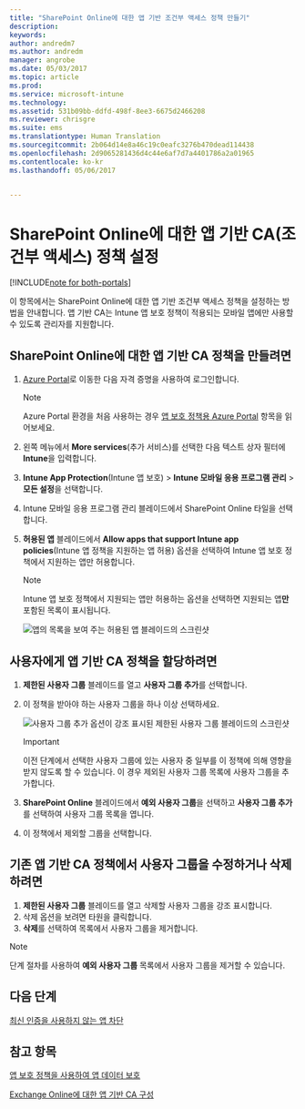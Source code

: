 ```yaml
---
title: "SharePoint Online에 대한 앱 기반 조건부 액세스 정책 만들기"
description: 
keywords: 
author: andredm7
ms.author: andredm
manager: angrobe
ms.date: 05/03/2017
ms.topic: article
ms.prod: 
ms.service: microsoft-intune
ms.technology: 
ms.assetid: 531b09bb-ddfd-498f-8ee3-6675d2466208
ms.reviewer: chrisgre
ms.suite: ems
ms.translationtype: Human Translation
ms.sourcegitcommit: 2b064d14e8a46c19c0eafc3276b470dead114438
ms.openlocfilehash: 2d9065281436d4c44e6af7d7a4401786a2a01965
ms.contentlocale: ko-kr
ms.lasthandoff: 05/06/2017


---
```


# <a name="set-up-app-based-conditional-access-ca-policies-for-sharepoint-online"></a>SharePoint Online에 대한 앱 기반 CA(조건부 액세스) 정책 설정

[!INCLUDE[note for both-portals](../includes/note-for-both-portals.md)]

이 항목에서는 SharePoint Online에 대한 앱 기반 조건부 액세스 정책을 설정하는 방법을 안내합니다. 앱 기반 CA는 Intune 앱 보호 정책이 적용되는 모바일 앱에만 사용할 수 있도록 관리자를 지원합니다.

## <a name="to-create-the-app-based-ca-policy-for-sharepoint-online"></a>SharePoint Online에 대한 앱 기반 CA 정책을 만들려면

1. [Azure Portal](https://portal.azure.com)로 이동한 다음 자격 증명을 사용하여 로그인합니다.

    > [!NOTE]
    > Azure Portal 환경을 처음 사용하는 경우 [앱 보호 정책용 Azure Portal](azure-portal-for-microsoft-intune-mam-policies.md) 항목을 읽어보세요.

2. 왼쪽 메뉴에서 **More services**(추가 서비스)를 선택한 다음 텍스트 상자 필터에 **Intune**을 입력합니다.

3. **Intune App Protection**(Intune 앱 보호) > **Intune 모바일 응용 프로그램 관리** > **모든 설정**을 선택합니다.

4. Intune 모바일 응용 프로그램 관리 블레이드에서 SharePoint Online 타일을 선택합니다.

5. **허용된 앱** 블레이드에서 **Allow apps that support Intune app policies**(Intune 앱 정책을 지원하는 앱 허용) 옵션을 선택하여 Intune 앱 보호 정책에서 지원하는 앱만 허용합니다.

    > [!NOTE] 
    > Intune 앱 보호 정책에서 지원되는 앱만 허용하는 옵션을 선택하면 지원되는 앱**만** 포함된 목록이 표시됩니다.

    ![앱의 목록을 보여 주는 허용된 앱 블레이드의 스크린샷](../media/mam-ca-spo-allowed-apps.png)

## <a name="to-assign-app-based-ca-policies-to-your-users"></a>사용자에게 앱 기반 CA 정책을 할당하려면

1. **제한된 사용자 그룹** 블레이드를 열고 **사용자 그룹 추가**를 선택합니다.

2. 이 정책을 받아야 하는 사용자 그룹을 하나 이상 선택하세요.

    ![사용자 그룹 추가 옵션이 강조 표시된 제한된 사용자 그룹 블레이드의 스크린샷](../media/mam-ca-spo-restricted-groups.png)

    > [!IMPORTANT] 
    > 이전 단계에서 선택한 사용자 그룹에 있는 사용자 중 일부를 이 정책에 의해 영향을 받지 않도록 할 수 있습니다. 이 경우 제외된 사용자 그룹 목록에 사용자 그룹을 추가합니다. 

3. **SharePoint Online** 블레이드에서 **예외 사용자 그룹**을 선택하고 **사용자 그룹 추가**를 선택하여 사용자 그룹 목록을 엽니다.

4. 이 정책에서 제외할 그룹을 선택합니다.  

## <a name="to-modify-or-delete-user-groups-from-an-existing-app-based-ca-policy"></a>기존 앱 기반 CA 정책에서 사용자 그룹을 수정하거나 삭제하려면

1. **제한된 사용자 그룹** 블레이드를 열고 삭제할 사용자 그룹을 강조 표시합니다.
2. 삭제 옵션을 보려면 타원을 클릭합니다.
3. **삭제**를 선택하여 목록에서 사용자 그룹을 제거합니다.

> [!NOTE] 
> 단계 절차를 사용하여 **예외 사용자 그룹** 목록에서 사용자 그룹을 제거할 수 있습니다.

## <a name="next-steps"></a>다음 단계

[최신 인증을 사용하지 않는 앱 차단](block-apps-with-no-modern-authentication.md)

## <a name="see-also"></a>참고 항목

[앱 보호 정책을 사용하여 앱 데이터 보호](protect-app-data-using-mobile-app-management-policies-with-microsoft-intune.md)

[Exchange Online에 대한 앱 기반 CA 구성](mam-ca-for-exchange-online.md)

